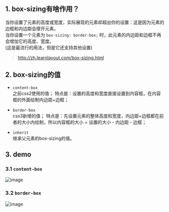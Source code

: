 
## 1. box-sizing有啥作用？

当你设置了元素的高度或宽度，实际展现的元素却超出你的设置：这是因为元素的边框和内边距会撑开元素。  
当你设置一个元素为 `box-sizing: border-box;` 时，此元素的内边距和边框不再会增加它的高度、宽度。    
(这是最流行的用法，但是它还支持其他设置)
>http://zh.learnlayout.com/box-sizing.html

## 2. box-sizing的值

- `content-box`  
之前css2使用的值；
特点是：设置的高度和宽度直接设置到内容框，在内容框的外面绘制内边距+边框；

- `border-box`  
css3新增的值；
特点是：先设置元素的整体高度和宽度，内边距+边框都在前者的大小内绘制，所以内容框的大小 = 设置的大小 - 内边距 - 边框；

- `inherit`  
继承父元素的box-sizing的值。

## 3. demo

### 3.1 `content-box`  
![image](https://user-images.githubusercontent.com/16630659/52550542-7ee98400-2e13-11e9-86dd-5c0a25c6ef6a.png)

### 3.2 `border-box`   
![image](https://user-images.githubusercontent.com/16630659/52550674-09ca7e80-2e14-11e9-9b6c-ea9567e347eb.png)
